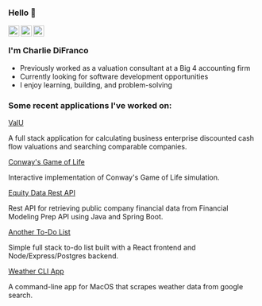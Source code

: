 ### Hello 👋

<a href="https://www.linkedin.com/in/charlie-difranco/">
  <img align="left" alt="Charlie's LinkedIn" width="22px" src="https://cdn.jsdelivr.net/npm/simple-icons@v3/icons/linkedin.svg" />
</a>

<a href="https://github.com/cdifranco1/">
  <img align="left" alt="Charlie's Github" width="22px" src="https://cdn.jsdelivr.net/npm/simple-icons@v3/icons/github.svg" />
</a>

<a href="https://leetcode.com/cdifranco/">
  <img align="left" alt="Charlie's Leetcode" width="22px" src="https://cdn.jsdelivr.net/npm/simple-icons@v3/icons/leetcode.svg" />
</a>

<br />

### I'm Charlie DiFranco
- Previously worked as a valuation consultant at a Big 4 accounting firm
- Currently looking for software development opportunities
- I enjoy learning, building, and problem-solving


### Some recent applications I've worked on: 

<div>
  <a href="https://github.com/cdifranco1/valuation-backend">
    <span>ValU</span>
  </a> 
</div>
<p>A full stack application for calculating business enterprise discounted cash flow valuations and searching comparable companies.</p>  

<div>
  <a href="https://github.com/cdifranco1/conway-game-of-life">
    <span>Conway's Game of Life</span>
   </a>
</div>
<p>Interactive implementation of Conway's Game of Life simulation.</p>

<div>
  <a href="https://github.com/cdifranco1/stock_data">
    <span>Equity Data Rest API</span>
   </a>
</div>
<p>Rest API for retrieving public company financial data from Financial Modeling Prep API using Java and Spring Boot.</p>


<div>
  <a href="https://github.com/cdifranco1/todo-list-backend">
    <span>Another To-Do List</span>
   </a>
</div>
<p>Simple full stack to-do list built with a React frontend and Node/Express/Postgres backend.</p>


<div>
  <a href="https://github.com/cdifranco1/weather_cli">
    <span>Weather CLI App</span>
  </a>    
</div>
<p>A command-line app for MacOS that scrapes weather data from google search.</p> 
